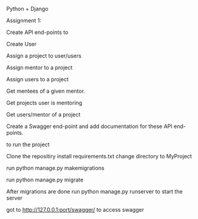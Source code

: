 Python + Django

Assignment 1: 

Create API end-points to 

Create User

Assign a project to user/users

Assign mentor to a project

Assign users to a project

Get mentees of a given mentor.

Get projects user is mentoring

Get users/mentor of a project

Create a Swagger end-point and add documentation for these API end-points.


to run the project

Clone the repositiry
install requirements.txt
change directory to MyProject

run python manage.py makemigrations

run python manage.py migrate


After migrations are done 
run
python manage.py runserver 
to start the server


got to
http://127.0.0.1:port/swagger/ to access swagger


